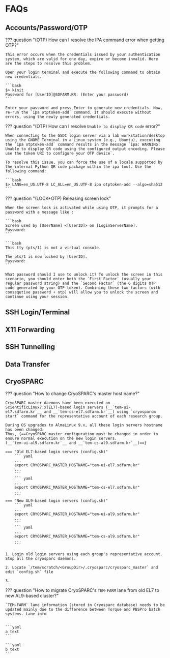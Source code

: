 # FAQs

## Accounts/Password/OTP

??? question "(OTP) How can I resolve the IPA command error when getting OTP?"

    This error occurs when the credentials issued by your authentication system, which are valid for one day, expire or become invalid. Here are the steps to resolve this problem. 
    
    Open your login terminal and execute the following command to obtain new credentials.
    
    ```bash
    $> kinit
    Password for [UserID]@SDFARM.KR: (Enter your password)
    ```

    Enter your password and press Enter to generate new credentials. Now, re-run the `ipa otptoken-add` command. It should execute without errors, using the newly generated credentials.

??? question "(OTP) How can I resolve `Unable to display QR code` error?"

    When connecting to the GSDC login server via a lab workstation/desktop using the GNOME Terminal in a Linux system (e.g., Ubuntu), executing the `ipa otptoken-add` command results in the message `ipa: WARNING: Unable to display QR code using the configured output encoding. Please use the token URI to configure your OTP device`.

    To resolve this issue, you can force the use of a locale supported by the internal Python QR code package within the ipa tool. Use the following command:
    
    ```bash
    $> LANG=en_US.UTF-8 LC_ALL=en_US.UTF-8 ipa otptoken-add --algo=sha512
    ```

??? question "(LOCK+OTP) Releasing screen lock"

    When the screen lock is activated while using OTP, it prompts for a password with a message like :

    ```bash
    Screen used by [UserName] <[UserID]> on [LoginServerName].
    Password:
    ```

    ```bash
    This tty (pts/1) is not a virtual console.

    The pts/1 is now locked by [UserID].
    Password: 
    ```

    What password should I use to unlock it? To unlock the screen in this scenario, you should enter both the `First Factor` (usually your regular password string) and the `Second Factor` (the 6 digits OTP code generated by your OTP token). Combining these two factors (with consequtive password + otp) will allow you to unlock the screen and continue using your session.


## SSH Login/Terminal

## X11 Forwarding

## SSH Tunnelling

## Data Transfer

## CryoSPARC

??? question "How to change CryoSPARC's master host name?"

    CryoSPARC master daemons have been executed on ScientificLinux7.x(EL7)-based login servers (__`tem-ui-el7.sdfarm.kr`__ and __`tem-cs-el7.sdfarm.kr`__) using `cryosparcm start` command for the representative account of each research group. 
    
    During OS upgrades to AlmaLinux 9.x, all these login servers hostname has been changed. 
    Thus, {==CryoSPARC master configuration must be changed in order to ensure normal execution on the new login servers.
    (__`tem-ui-al9.sdfarm.kr`__ and __`tem-cs-al9.sdfarm.kr`__)==} 
    
    === "Old EL7-based login servers (config.sh)"
        ``` yaml
        ...
        export CRYOSPARC_MASTER_HOSTNAME="tem-ui-el7.sdfarm.kr"
        ...
        ```
        ``` yaml
        ...
        export CRYOSPARC_MASTER_HOSTNAME="tem-cs-el7.sdfarm.kr"
        ...
        ```
    === "New AL9-based login servers (config.sh)"
        ``` yaml
        ...
        export CRYOSPARC_MASTER_HOSTNAME="tem-ui-al9.sdfarm.kr"
        ...
        ```
        ``` yaml
        ...
        export CRYOSPARC_MASTER_HOSTNAME="tem-cs-al9.sdfarm.kr"
        ...
        ```

    1. Login old login servers using each group's representative account. Stop all the cryosparc daemons.

    2. Locate `/tem/scratch/<GroupDir>/.cryosparc/cryosparc_master` and edit `config.sh` file 

    3. 


??? question "How to migrate CryoSPARC's `TEM-FARM` lane from old EL7 to new AL9-based cluster?"

    `TEM-FARM` lane information (stored in Cryosparc database) needs to be updated mainly due to the difference between Torque and PBSPro batch systems. Lane info


    ```yaml
    a text
    ```

    ```yaml
    b text
    ```
